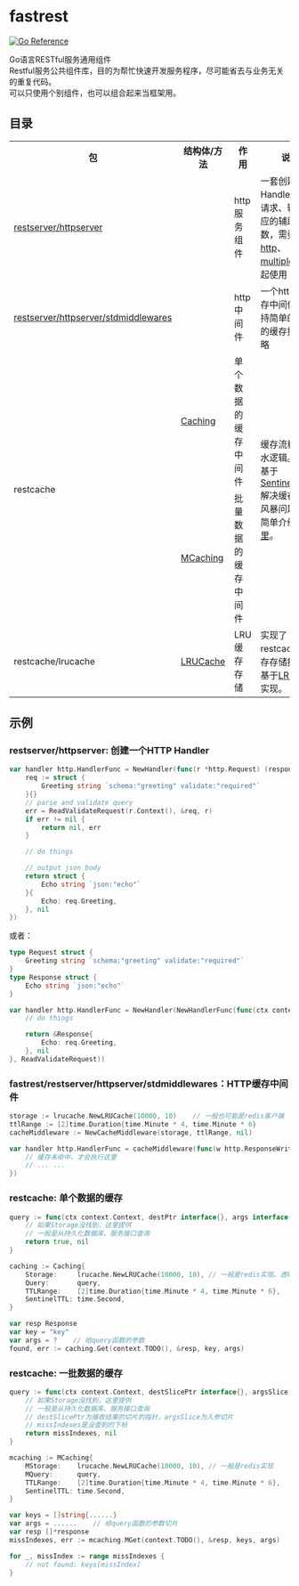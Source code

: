 # fastrest

[![Go Reference](https://pkg.go.dev/badge/github.com/wencan/fastrest)](https://pkg.go.dev/github.com/wencan/fastrest)  


Go语言RESTful服务通用组件  
Restful服务公共组件库，目的为帮忙快速开发服务程序，尽可能省去与业务无关的重复代码。  
可以只使用个别组件，也可以组合起来当框架用。

## 目录  
<table>
    <tr>
        <th>包</th><th>结构体/方法</th><th>作用</th><th>说明</th>
    </tr>
    <tr>
        <td><a href="https://pkg.go.dev/github.com/wencan/fastrest/restserver/httpserver">restserver/httpserver</a></td><td></td><td>http服务组件</td><td>一套创建Handler、解析请求、输出响应的辅助函数，需要组合<a href="https://pkg.go.dev/net/http">http</a>、<a href="https://pkg.go.dev/net/http#ServeMux">multiplexer</a>一起使用</td>
    </tr>
    <tr>
        <td><a href="https://pkg.go.dev/github.com/wencan/fastrest/restserver/httpserver/stdmiddlewares">restserver/httpserver/stdmiddlewares</a></td><td></td><td>http中间件</td><td>一个http的缓存中间件，支持简单的常见的缓存控制策略</td>
    </tr>
    <tr>
        <td rowspan="2">restcache</td><td><a href="https://pkg.go.dev/github.com/wencan/fastrest/restcache#Caching">Caching</a></td><td>单个数据的缓存中间件</td><td rowspan="2">缓存流程的胶水逻辑。<br>基于<a href="https://pkg.go.dev/github.com/wencan/gox/xsync/sentinel#SentinelGroup">SentinelGroup</a>解决缓存实效风暴问题。<br>简单介绍见<a href="https://blog.wencan.org/2022/10/17/restcache/">这里</a>。</td>
    </tr>
    <tr>
        <td><a href="https://pkg.go.dev/github.com/wencan/fastrest/restcache#MCaching">MCaching</a></td><td>批量数据的缓存中间件</td>
    </tr>
    <tr>
        <td>restcache/lrucache</td><td><a href="https://pkg.go.dev/github.com/wencan/fastrest/restcache/lrucache#LRUCache">LRUCache</a></td><td>LRU缓存存储</td><td>实现了restcache的缓存存储接口。<br>基于<a href="https://pkg.go.dev/github.com/wencan/gox/xsync#LRUMap">LRUMap</a>实现。</td>
    </tr>
</table>

## 示例

### restserver/httpserver: 创建一个HTTP Handler
```go
var handler http.HandlerFunc = NewHandler(func(r *http.Request) (response interface{}, err error) {
    req := struct {
        Greeting string `schema:"greeting" validate:"required"`
    }{}
    // parse and validate query
    err = ReadValidateRequest(r.Context(), &req, r)
    if err != nil {
        return nil, err
    }

    // do things

    // output json body
    return struct {
        Echo string `json:"echo"`
    }{
        Echo: req.Greeting,
    }, nil
})
```

或者：
```go
type Request struct {
    Greeting string `schema:"greeting" validate:"required"`
}
type Response struct {
    Echo string `json:"echo"`
}

var handler http.HandlerFunc = NewHandler(NewHandlerFunc(func(ctx context.Context, req *Request) (resp *Response, err error) {
    // do things

    return &Response{
        Echo: req.Greeting,
    }, nil
}, ReadValidateRequest))
```

### fastrest/restserver/httpserver/stdmiddlewares：HTTP缓存中间件
```go
storage := lrucache.NewLRUCache(10000, 10)    // 一般也可能是redis客户端
ttlRange := [2]time.Duration{time.Minute * 4, time.Minute * 6}
cacheMiddleware := NewCacheMiddleware(storage, ttlRange, nil)

var handler http.HandlerFunc = cacheMiddleware(func(w http.ResponseWriter, r *http.Request) {
    // 缓存未命中，才会执行这里
    // ... ...
})
```

### restcache: 单个数据的缓存
```go
query := func(ctx context.Context, destPtr interface{}, args interface{}) (found bool, err error) {
    // 如果Storage没找到，这里提供
    // 一般是从持久化数据库、服务接口查询
    return true, nil
}

caching := Caching{
    Storage:     lrucache.NewLRUCache(10000, 10), // 一般是redis实现。透明处理业务数据。
    Query:       query,
    TTLRange:    [2]time.Duration{time.Minute * 4, time.Minute * 6},
    SentinelTTL: time.Second,
}

var resp Response
var key = "key"
var args = ?    // 给query函数的参数
found, err := caching.Get(context.TODO(), &resp, key, args)
``` 

### restcache: 一批数据的缓存
```go
query := func(ctx context.Context, destSlicePtr interface{}, argsSlice interface{}) (missIndexes []int, err error) {
    // 如果Storage没找到，这里提供
    // 一般是从持久化数据库、服务接口查询
    // destSlicePtr为接收结果的切片的指针，argsSlice为入参切片
    // missIndexes是没查到的下标
    return missIndexes, nil
}

mcaching := MCaching{
    MStorage:    lrucache.NewLRUCache(10000, 10), // 一般是redis实现
    MQuery:      query,
    TTLRange:    [2]time.Duration{time.Minute * 4, time.Minute * 6},
    SentinelTTL: time.Second,
}

var keys = []string{......}
var args = ......    // 给query函数的参数切片
var resp []*response
missIndexes, err := mcaching.MGet(context.TODO(), &resp, keys, args)

for _, missIndex := range missIndexes {
    // not found: keys[missIndex]
}
```